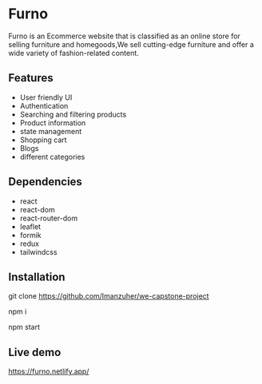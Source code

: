 # Furno

Furno is an Ecommerce website that is classified as an online store for selling furniture and homegoods,We sell cutting-edge furniture and offer a wide variety of fashion-related content.

## Features

- User friendly UI
- Authentication
- Searching and filtering products
- Product information
- state management
- Shopping cart
- Blogs
- different categories

## Dependencies

- react
- react-dom
- react-router-dom
- leaflet
- formik
- redux
- tailwindcss

## Installation

git clone https://github.com/Imanzuher/we-capstone-project

npm i

npm start

## Live demo

https://furno.netlify.app/
